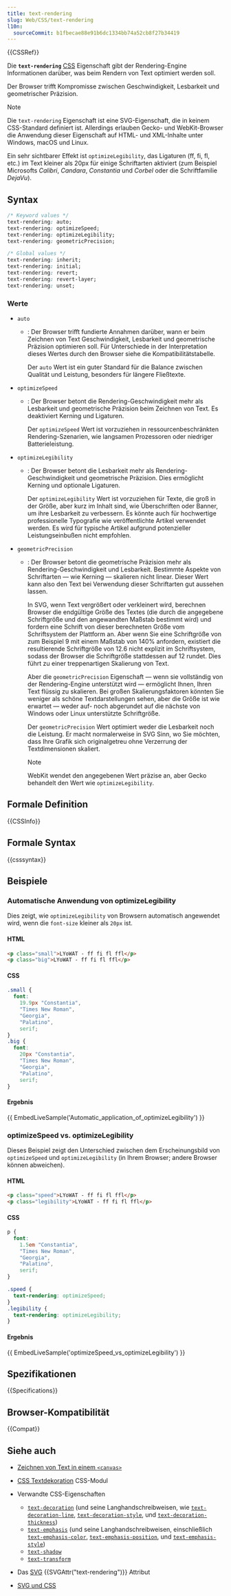 ```yaml
---
title: text-rendering
slug: Web/CSS/text-rendering
l10n:
  sourceCommit: b1fbecae88e91b6dc1334bb74a52cb8f27b34419
---
```


{{CSSRef}}

Die **`text-rendering`** [CSS](/de/docs/Web/CSS) Eigenschaft gibt der Rendering-Engine Informationen darüber, was beim Rendern von Text optimiert werden soll.

Der Browser trifft Kompromisse zwischen Geschwindigkeit, Lesbarkeit und geometrischer Präzision.

> [!NOTE]
> Die `text-rendering` Eigenschaft ist eine SVG-Eigenschaft, die in keinem CSS-Standard definiert ist. Allerdings erlauben Gecko- und WebKit-Browser die Anwendung dieser Eigenschaft auf HTML- und XML-Inhalte unter Windows, macOS und Linux.

Ein sehr sichtbarer Effekt ist `optimizeLegibility`, das Ligaturen (ff, fi, fl, etc.) im Text kleiner als 20px für einige Schriftarten aktiviert (zum Beispiel Microsofts _Calibri_, _Candara_, _Constantia_ und _Corbel_ oder die Schriftfamilie _DejaVu_).

## Syntax

```css
/* Keyword values */
text-rendering: auto;
text-rendering: optimizeSpeed;
text-rendering: optimizeLegibility;
text-rendering: geometricPrecision;

/* Global values */
text-rendering: inherit;
text-rendering: initial;
text-rendering: revert;
text-rendering: revert-layer;
text-rendering: unset;
```

### Werte

- `auto`

  - : Der Browser trifft fundierte Annahmen darüber, wann er beim Zeichnen von Text Geschwindigkeit, Lesbarkeit und geometrische Präzision optimieren soll. Für Unterschiede in der Interpretation dieses Wertes durch den Browser siehe die Kompatibilitätstabelle.

    Der `auto` Wert ist ein guter Standard für die Balance zwischen Qualität und Leistung, besonders für längere Fließtexte.

- `optimizeSpeed`

  - : Der Browser betont die Rendering-Geschwindigkeit mehr als Lesbarkeit und geometrische Präzision beim Zeichnen von Text. Es deaktiviert Kerning und Ligaturen.

    Der `optimizeSpeed` Wert ist vorzuziehen in ressourcenbeschränkten Rendering-Szenarien, wie langsamen Prozessoren oder niedriger Batterieleistung.

- `optimizeLegibility`

  - : Der Browser betont die Lesbarkeit mehr als Rendering-Geschwindigkeit und geometrische Präzision. Dies ermöglicht Kerning und optionale Ligaturen.

    Der `optimizeLegibility` Wert ist vorzuziehen für Texte, die groß in der Größe, aber kurz im Inhalt sind, wie Überschriften oder Banner, um ihre Lesbarkeit zu verbessern. Es könnte auch für hochwertige professionelle Typografie wie veröffentlichte Artikel verwendet werden. Es wird für typische Artikel aufgrund potenzieller Leistungseinbußen nicht empfohlen.

- `geometricPrecision`

  - : Der Browser betont die geometrische Präzision mehr als Rendering-Geschwindigkeit und Lesbarkeit. Bestimmte Aspekte von Schriftarten — wie Kerning — skalieren nicht linear. Dieser Wert kann also den Text bei Verwendung dieser Schriftarten gut aussehen lassen.

    In SVG, wenn Text vergrößert oder verkleinert wird, berechnen Browser die endgültige Größe des Textes (die durch die angegebene Schriftgröße und den angewandten Maßstab bestimmt wird) und fordern eine Schrift von dieser berechneten Größe vom Schriftsystem der Plattform an. Aber wenn Sie eine Schriftgröße von zum Beispiel 9 mit einem Maßstab von 140% anfordern, existiert die resultierende Schriftgröße von 12.6 nicht explizit im Schriftsystem, sodass der Browser die Schriftgröße stattdessen auf 12 rundet. Dies führt zu einer treppenartigen Skalierung von Text.

    Aber die `geometricPrecision` Eigenschaft — wenn sie vollständig von der Rendering-Engine unterstützt wird — ermöglicht Ihnen, Ihren Text flüssig zu skalieren. Bei großen Skalierungsfaktoren könnten Sie weniger als schöne Textdarstellungen sehen, aber die Größe ist wie erwartet — weder auf- noch abgerundet auf die nächste von Windows oder Linux unterstützte Schriftgröße.

    Der `geometricPrecision` Wert optimiert weder die Lesbarkeit noch die Leistung. Er macht normalerweise in SVG Sinn, wo Sie möchten, dass Ihre Grafik sich originalgetreu ohne Verzerrung der Textdimensionen skaliert.

    > [!NOTE]
    > WebKit wendet den angegebenen Wert präzise an, aber Gecko behandelt den Wert wie `optimizeLegibility`.

## Formale Definition

{{CSSInfo}}

## Formale Syntax

{{csssyntax}}

## Beispiele

### Automatische Anwendung von optimizeLegibility

Dies zeigt, wie `optimizeLegibility` von Browsern automatisch angewendet wird, wenn die `font-size` kleiner als `20px` ist.

#### HTML

```html
<p class="small">LYoWAT - ff fi fl ffl</p>
<p class="big">LYoWAT - ff fi fl ffl</p>
```

#### CSS

```css
.small {
  font:
    19.9px "Constantia",
    "Times New Roman",
    "Georgia",
    "Palatino",
    serif;
}
.big {
  font:
    20px "Constantia",
    "Times New Roman",
    "Georgia",
    "Palatino",
    serif;
}
```

#### Ergebnis

{{ EmbedLiveSample('Automatic_application_of_optimizeLegibility') }}

### optimizeSpeed vs. optimizeLegibility

Dieses Beispiel zeigt den Unterschied zwischen dem Erscheinungsbild von `optimizeSpeed` und `optimizeLegibility` (in Ihrem Browser; andere Browser können abweichen).

#### HTML

```html
<p class="speed">LYoWAT - ff fi fl ffl</p>
<p class="legibility">LYoWAT - ff fi fl ffl</p>
```

#### CSS

```css
p {
  font:
    1.5em "Constantia",
    "Times New Roman",
    "Georgia",
    "Palatino",
    serif;
}

.speed {
  text-rendering: optimizeSpeed;
}
.legibility {
  text-rendering: optimizeLegibility;
}
```

#### Ergebnis

{{ EmbedLiveSample('optimizeSpeed_vs_optimizeLegibility') }}

## Spezifikationen

{{Specifications}}

## Browser-Kompatibilität

{{Compat}}

## Siehe auch

- [Zeichnen von Text in einem `<canvas>`](/de/docs/Web/API/Canvas_API/Tutorial/Drawing_text)
- [CSS Textdekoration](/de/docs/Web/CSS/CSS_text_decoration) CSS-Modul
- Verwandte CSS-Eigenschaften

  - [`text-decoration`](/de/docs/Web/CSS/text-decoration) (und seine Langhandschreibweisen, wie [`text-decoration-line`](/de/docs/Web/CSS/text-decoration-line), [`text-decoration-style`](/de/docs/Web/CSS/text-decoration-style), und [`text-decoration-thickness`](/de/docs/Web/CSS/text-decoration-thickness))
  - [`text-emphasis`](/de/docs/Web/CSS/text-emphasis) (und seine Langhandschreibweisen, einschließlich [`text-emphasis-color`](/de/docs/Web/CSS/text-emphasis-color), [`text-emphasis-position`](/de/docs/Web/CSS/text-emphasis-position), und [`text-emphasis-style`](/de/docs/Web/CSS/text-emphasis-style))
  - [`text-shadow`](/de/docs/Web/CSS/text-shadow)
  - [`text-transform`](/de/docs/Web/CSS/text-transform)

- Das [SVG](/de/docs/Web/SVG) {{SVGAttr("text-rendering")}} Attribut
- [SVG und CSS](/de/docs/Web/SVG/Tutorial/SVG_and_CSS)
